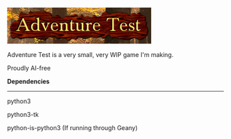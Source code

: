 ![logo](logo.png)

Adventure Test is a very small, very WIP game I'm making.

Proudly AI-free

**Dependencies**

------------

python3

python3-tk

python-is-python3 (If running through Geany)

